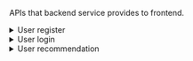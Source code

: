 APIs that backend service provides to frontend.

<!-- -------------------------------- User Associated -------------------------------- -->

<details>

<summary>User register</summary>

**Description：** 

- New user registration

**Request URL：** 
- ` http://www.gitguddojo.com/api/user/register `
  
**Request Method：**
- POST 

**Request：** 

|Parameter|Required|Type|Comment|
|:----    |:---|:----- |-----   |
|user_name |Y  |string | User name   |
|password |Y  |string | password    |
|name     |N  |string | nick name    |

 **Request Sample**

``` 
  {
    "user_name": "eirc+user+name",
    "password": "xxxxxxxxxx",
    "name": "Eric
  }
```

 **Response** 

|Parameter|Type|Comment|
|:-----  |:-----|-----                           |
|uid |int   |user ID  |
|token |string   |user access token  |
|reg_time |string   |user register time  |

 **Response Sample**

``` 
  {
    "error_code": 0,
    "data": {
      "uid": "1",
      "token": "user_token_in_base64_encoding",
      "reg_time": "1436864169"
    }
  }
```

 **Comments** 

- This API doesn't support Google/Facebook/AppID register

</details>

<details>

<summary>User login</summary>

**Description：** 

- User login with user and password

**Request URL：** 
- ` http://www.gitguddojo.com/api/user/login `
  
**Request Method：**
- POST 

**Request：** 

|Parameter|Required|Type|Comment|
|:----    |:---|:----- |-----   |
|user_name |Y  |string | User name   |
|password |Y  |string | password    |

 **Request Sample**

``` 
  {
    "user_name": "eirc+user+name",
    "password": "xxxxxxxxxx"
  }
```

**Response** 

|Parameter|Type|Comment|
|:-----  |:-----|----- |
|uid |int   |user ID  |
|token |string   |user access token  |
|last_login_time |string   |last login time|

 **Response Sample**

``` 
  {
    "error_code": 0,
    "data": {
      "uid": "1",
      "token": "user_token_in_base64_encoding",
      "last_login_time": "0"
    }
  }
```

 **Comments** 

- This API doesn't support Google/Facebook/AppID login

</details>

<!-- -------------------------------- User recommendation -------------------------------- -->

<details>

<summary>User recommendation</summary>

**Description：** 

- Get list of recommended users for the current user

**Request URL：** 
- ` http://www.gitguddojo.com/api/user/recommendation `
  
**Request Method：**
- GET 

**Request：** 

|Parameter|Required|Type|Comment|
|:----    |:---|:----- |-----   |
|user_name |Y  |string | User name   |
|token |Y  |string | User access token    |

 **Request Sample**

``` 
  {
    "user_name": "eirc+user+name",
    "token": "user_token_in_base64_encoding"
  }
```

**Response** 

|Parameter|Type|Comment|
|:-----  |:-----|----- |
|user_name |int   |user name  |
|game_level |string   |user game level  |
|game_role |string   |last game role|

 **Response Sample**

```
  {
    "error_code": 0,
    "data": [{
      "user_name": "eric",
      "game_level": "14",
      "game_role": "0"
    },
    {
      "user_name": "lin",
      "game_level": "13",
      "game_role": "0"
    }
    ]
  }
```

 **Comments** 

- Response data is an array of users

</details>

